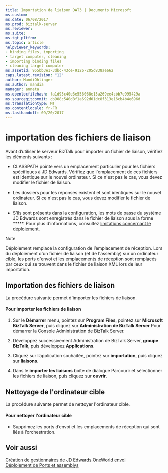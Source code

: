 ```yaml
---
title: Importation de liaison DAT3 | Documents Microsoft
ms.custom: 
ms.date: 06/08/2017
ms.prod: biztalk-server
ms.reviewer: 
ms.suite: 
ms.tgt_pltfrm: 
ms.topic: article
helpviewer_keywords:
- binding files, importing
- target computer, cleaning
- importing binding files
- cleaning target computer
ms.assetid: 955bb3e1-3dbc-43ce-9126-205d838ae662
caps.latest.revision: "12"
author: MandiOhlinger
ms.author: mandia
manager: anneta
ms.openlocfilehash: fa1d95c40e3e556068e15a269ee4cbb7e995429a
ms.sourcegitcommit: cb908c540d8f1a692d01dc8f313e16cb4b4e696d
ms.translationtype: MT
ms.contentlocale: fr-FR
ms.lasthandoff: 09/20/2017
---
```

# <a name="importing-binding-files"></a>importation des fichiers de liaison
Avant d’utiliser le serveur BizTalk pour importer un fichier de liaison, vérifiez les éléments suivants :  
  
-   CLASSPATH pointe vers un emplacement particulier pour les fichiers spécifiques à JD Edwards. Vérifiez que l'emplacement de ces fichiers est identique sur le nouvel ordinateur. Si ce n'est pas le cas, vous devez modifier le fichier de liaison.  
  
-   Les dossiers pour les réponses existent et sont identiques sur le nouvel ordinateur. Si ce n'est pas le cas, vous devez modifier le fichier de liaison.  
  
-   S'ils sont présents dans la configuration, les mots de passe du système JD Edwards sont enregistrés dans le fichier de liaison sous la forme *****. Pour plus d’informations, consultez [limitations concernant le déploiement](../core/deployment-limitations2.md).  
  
> [!NOTE]
>  Déploiement remplace la configuration de l’emplacement de réception. Lors du déploiement d'un fichier de liaison (et de l'assembly) sur un ordinateur cible, les ports d'envoi et les emplacements de réception sont remplacés par ceux qui se trouvent dans le fichier de liaison XML lors de leur importation.  
  
## <a name="importing-the-binding-files"></a>Importation des fichiers de liaison  
 La procédure suivante permet d'importer les fichiers de liaison.  
  
#### <a name="to-import-the-binding-files"></a>Pour importer les fichiers de liaison  
  
1.  Sur le **Démarrer** menu, pointez sur **Program Files**, pointez sur **Microsoft BizTalk Server**, puis cliquez sur **Administration de BizTalk Server** Pour démarrer la Console Administration de BizTalk Server.  
  
2.  Développez successivement Administration de BizTalk Server, **groupe BizTalk**, puis développez **Applications**.  
  
3.  Cliquez sur l’application souhaitée, pointez sur **importation**, puis cliquez sur **liaisons**.  
  
4.  Dans le **importer les liaisons** boîte de dialogue Parcourir et sélectionner les fichiers de liaison, puis cliquez sur **ouvrir**.  
  
## <a name="cleaning-the-target-computer"></a>Nettoyage de l'ordinateur cible  
 La procédure suivante permet de nettoyer l'ordinateur cible.  
  
#### <a name="to-clean-the-target-computer"></a>Pour nettoyer l'ordinateur cible  
  
-   Supprimez les ports d’envoi et les emplacements de réception qui sont liés à l’orchestration.  
  
## <a name="see-also"></a>Voir aussi  
 [Création de gestionnaires de JD Edwards OneWorld envoi](../core/creating-jd-edwards-oneworld-send-handlers.md)   
 [Déploiement de Ports et assemblys](../core/deploying-ports-and-assemblies4.md)